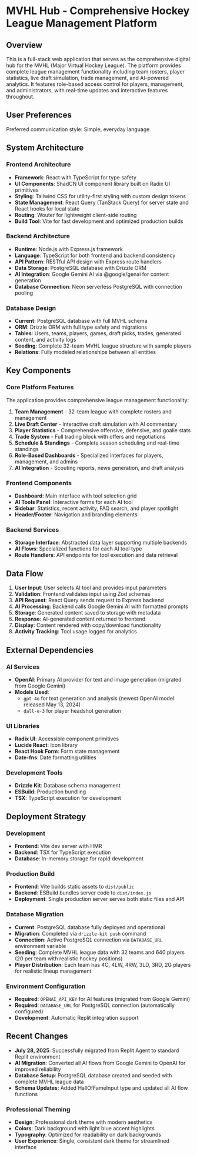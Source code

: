 # MVHL Hub - Comprehensive Hockey League Management Platform

## Overview

This is a full-stack web application that serves as the comprehensive digital hub for the MVHL (Major Virtual Hockey League). The platform provides complete league management functionality including team rosters, player statistics, live draft simulation, trade management, and AI-powered analytics. It features role-based access control for players, management, and administrators, with real-time updates and interactive features throughout.

## User Preferences

Preferred communication style: Simple, everyday language.

## System Architecture

### Frontend Architecture
- **Framework**: React with TypeScript for type safety
- **UI Components**: ShadCN UI component library built on Radix UI primitives
- **Styling**: Tailwind CSS for utility-first styling with custom design tokens
- **State Management**: React Query (TanStack Query) for server state and React hooks for local state
- **Routing**: Wouter for lightweight client-side routing
- **Build Tool**: Vite for fast development and optimized production builds

### Backend Architecture
- **Runtime**: Node.js with Express.js framework
- **Language**: TypeScript for both frontend and backend consistency
- **API Pattern**: RESTful API design with Express route handlers
- **Data Storage**: PostgreSQL database with Drizzle ORM
- **AI Integration**: Google Gemini AI via @google/genai for content generation
- **Database Connection**: Neon serverless PostgreSQL with connection pooling

### Database Design
- **Current**: PostgreSQL database with full MVHL schema
- **ORM**: Drizzle ORM with full type safety and migrations
- **Tables**: Users, teams, players, games, draft picks, trades, generated content, and activity logs
- **Seeding**: Complete 32-team MVHL league structure with sample players
- **Relations**: Fully modeled relationships between all entities

## Key Components

### Core Platform Features
The application provides comprehensive league management functionality:
1. **Team Management** - 32-team league with complete rosters and management
2. **Live Draft Center** - Interactive draft simulation with AI commentary
3. **Player Statistics** - Comprehensive offensive, defensive, and goalie stats
4. **Trade System** - Full trading block with offers and negotiations
5. **Schedule & Standings** - Complete season scheduling and real-time standings
6. **Role-Based Dashboards** - Specialized interfaces for players, management, and admins
7. **AI Integration** - Scouting reports, news generation, and draft analysis

### Frontend Components
- **Dashboard**: Main interface with tool selection grid
- **AI Tools Panel**: Interactive forms for each AI tool
- **Sidebar**: Statistics, recent activity, FAQ search, and player spotlight
- **Header/Footer**: Navigation and branding elements

### Backend Services
- **Storage Interface**: Abstracted data layer supporting multiple backends
- **AI Flows**: Specialized functions for each AI tool type
- **Route Handlers**: API endpoints for tool execution and data retrieval

## Data Flow

1. **User Input**: User selects AI tool and provides input parameters
2. **Validation**: Frontend validates input using Zod schemas
3. **API Request**: React Query sends request to Express backend
4. **AI Processing**: Backend calls Google Gemini AI with formatted prompts
5. **Storage**: Generated content saved to storage with metadata
6. **Response**: AI-generated content returned to frontend
7. **Display**: Content rendered with copy/download functionality
8. **Activity Tracking**: Tool usage logged for analytics

## External Dependencies

### AI Services
- **OpenAI**: Primary AI provider for text and image generation (migrated from Google Gemini)
- **Models Used**: 
  - `gpt-4o` for text generation and analysis (newest OpenAI model released May 13, 2024)
  - `dall-e-3` for player headshot generation

### UI Libraries
- **Radix UI**: Accessible component primitives
- **Lucide React**: Icon library
- **React Hook Form**: Form state management
- **Date-fns**: Date formatting utilities

### Development Tools
- **Drizzle Kit**: Database schema management
- **ESBuild**: Production bundling
- **TSX**: TypeScript execution for development

## Deployment Strategy

### Development
- **Frontend**: Vite dev server with HMR
- **Backend**: TSX for TypeScript execution
- **Database**: In-memory storage for rapid development

### Production Build
- **Frontend**: Vite builds static assets to `dist/public`
- **Backend**: ESBuild bundles server code to `dist/index.js`
- **Deployment**: Single production server serves both static files and API

### Database Migration
- **Current**: PostgreSQL database fully deployed and operational
- **Migration**: Completed via `drizzle-kit push` command
- **Connection**: Active PostgreSQL connection via `DATABASE_URL` environment variable
- **Seeding**: Complete MVHL league data with 32 teams and 640 players (20 per team with realistic hockey positions)
- **Player Distribution**: Each team has 4C, 4LW, 4RW, 3LD, 3RD, 2G players for realistic lineup management

### Environment Configuration
- **Required**: `OPENAI_API_KEY` for AI features (migrated from Google Gemini)
- **Required**: `DATABASE_URL` for PostgreSQL connection (automatically configured)
- **Development**: Automatic Replit integration support

## Recent Changes
- **July 28, 2025**: Successfully migrated from Replit Agent to standard Replit environment
- **AI Migration**: Converted all AI flows from Google Gemini to OpenAI for improved reliability
- **Database Setup**: PostgreSQL database created and seeded with complete MVHL league data
- **Schema Updates**: Added HallOfFameInput type and updated all AI flow functions

### Professional Theming
- **Design**: Professional dark theme with modern aesthetics
- **Colors**: Dark background with light blue accent highlights
- **Typography**: Optimized for readability on dark backgrounds
- **User Experience**: Single, consistent dark theme for streamlined interface